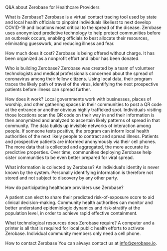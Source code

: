 Q&A about Zerobase for Healthcare Providers

What is Zerobase?
Zerobase ​is a virtual contact tracing tool used by state and local health officials to pinpoint individuals likeliest to next develop COVID-19 and locations most critical to the spread of the disease. Zerobase uses anonymized predictive technology to help protect communities before an outbreak occurs, enabling officials to best allocate their resources, eliminating guesswork, and reducing illness and fear.   

How much does it cost?
Zerobase is being offered without charge. It has been organized as a nonprofit effort and labor has been donated.

Who is building Zerobase? 
Zerobase was created by a team of volunteer technologists and medical professionals concerned about the spread of coronavirus among their fellow citizens. Using local data, their program traces the likely path of travel of the virus, identifying the next prospective patients before illness can spread further.  

How does it work?
Local governments work with businesses, places of worship, and other gathering spaces in their communities to post a QR code at the entrance or another obvious highly trafficked spot. Individuals visiting those locations scan the QR code on their way in and their information is then anonymized and analyzed to ascertain likely patterns of spread in that community. The data builds up invisible networks of interaction among people. If someone tests positive, the program can inform local health authorities of the next likely people to contract and spread illness. Patients and prospective patients are informed anonymously via their cell phones. The more data that is collected and aggregated, the more accurate its predictive properties. Over time, communities deploying Zerobase help sister communities to be even better prepared for viral spread.

What information is collected by Zerobase?
An individual’s identity is never known by the system.  Personally identifying information is therefore not stored and not subject to discovery by any other party. 

How do participating healthcare providers use Zerobase?

A patient can elect to share their predicted risk-of-exposure score to aid clinical decision-making.  Community health authorities can monitor and better understand epidemiologic dynamics and risk-stratify at the population level, in order to achieve rapid effective containment.

What technological resources does Zerobase require?
A computer and a printer is all that is required for local public health efforts to activate Zerobase. Individual community members only need a cell phone. 

How to contact Zerobase
You can always contact us at info@zerobase.io.
